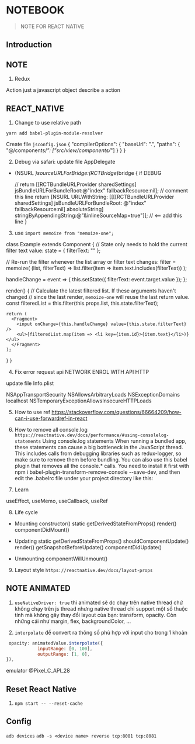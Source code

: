 # NOTEBOOK

> NOTE FOR REACT NATIVE

## Introduction

## NOTE
1. Redux 

Action just a javascript object describe a action


## REACT_NATIVE

1. Change to use relative path

`yarn add babel-plugin-module-resolver`

Create file `jsconfig.json`
{
  "compilerOptions": {
    "baseUrl": ".",
    "paths": {
      "@/components/*": ["src/view/components/*"]
    }
  }
}

2. Debug via safari: update file AppDelegate

- (NSURL *)sourceURLForBridge:(RCTBridge*)bridge
{
if DEBUG

  // return [[RCTBundleURLProvider sharedSettings] jsBundleURLForBundleRoot:@"index" fallbackResource:nil];    // comment this line
  return [NSURL URLWithString: [[[[RCTBundleURLProvider sharedSettings] jsBundleURLForBundleRoot: @"index" fallbackResource:nil] absoluteString] stringByAppendingString:@"&inlineSourceMap=true"]];   // <== add this line
}

3. use `import memoize from "memoize-one";`

class Example extends Component {
  // State only needs to hold the current filter text value:
  state = { filterText: "" };

  // Re-run the filter whenever the list array or filter text changes:
  filter = memoize(
    (list, filterText) => list.filter(item => item.text.includes(filterText))
  );

  handleChange = event => {
    this.setState({ filterText: event.target.value });
  };

  render() {
    // Calculate the latest filtered list. If these arguments haven't changed
    // since the last render, `memoize-one` will reuse the last return value.
    const filteredList = this.filter(this.props.list, this.state.filterText);

    return (
      <Fragment>
        <input onChange={this.handleChange} value={this.state.filterText} />
        <ul>{filteredList.map(item => <li key={item.id}>{item.text}</li>)}</ul>
      </Fragment>
    );
  }
}

4. Fix error request api NETWORK ENROL WITH API HTTP

update file Info.plist

<key>NSAppTransportSecurity</key>
<dict>
    <key>NSAllowsArbitraryLoads</key>
    <true/>
    <key>NSExceptionDomains</key>
    <dict>
        <key>localhost</key>
        <dict>
            <key>NSTemporaryExceptionAllowsInsecureHTTPLoads</key>
            <true/>
        </dict>
    </dict>
</dict>

5. How to use ref
https://stackoverflow.com/questions/66664209/how-can-i-use-forwardref-in-react

6. How to remove all console.log `https://reactnative.dev/docs/performance/#using-consolelog-statements`
Using console.log statements
When running a bundled app, these statements can cause a big bottleneck in the JavaScript thread. This includes calls from debugging libraries such as redux-logger, so make sure to remove them before bundling. You can also use this babel plugin that removes all the console.* calls. You need to install it first with npm i babel-plugin-transform-remove-console --save-dev, and then edit the .babelrc file under your project directory like this:

7. Learn

useEffect, useMemo, useCallback, useRef


8. Life cycle 
- Mounting
constructor()
static getDerivedStateFromProps()
render()
componentDidMount()

- Updating
static getDerivedStateFromProps()
shouldComponentUpdate()
render()
getSnapshotBeforeUpdate()
componentDidUpdate()

- Unmounting
componentWillUnmount()


9. Layout style
`https://reactnative.dev/docs/layout-props`


## NOTE ANIMATED

1. `useNativeDriver: true`
  thì animated sẽ dc chạy trên native thread chứ không chạy trên js thread nhưng native thread chỉ support một số thuộc tính mà không gây thay đổi layout của bạn: transform, opacity. Còn những cái như margin, flex, backgroundColor, ...

2. `interpolate` để convert ra thông số phù hợp với input cho trong 1 khoản
```javascript
 opacity: animatedValue.interpolate({
            inputRange: [0, 100],
            outputRange: [1, 0],
}),
```

emulator @Pixel_C_API_28


## Reset React Native
1. `npm start -- --reset-cache`



## Config

`adb devices`
`adb -s <device name> reverse tcp:8081 tcp:8081`